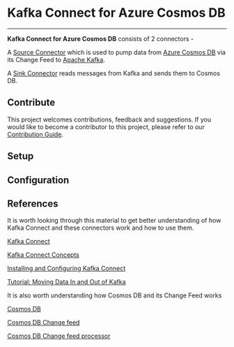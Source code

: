 # Kafka Connect for Azure Cosmos DB
________________________

**Kafka Connect for Azure Cosmos DB** consists of 2 connectors -

A [Source Connector](./doc/README_Source.md) which is used to pump data from [Azure Cosmos DB](https://azure.microsoft.com/services/cosmos-db//) via its Change Feed to [Apache Kafka](https://kafka.apache.org/). 

A [Sink Connector](./doc/README_Sink.md) reads messages from Kafka and sends them to Cosmos DB. 

## Contribute
This project welcomes contributions, feedback and suggestions. 
If you would like to become a contributor to this project, please refer to our [Contribution Guide](CONTRIBUTING.MD).

## Setup

## Configuration

## References
It is worth looking through this material to get better understanding of how Kafka Connect and these connectors work and how to use them. 

[Kafka Connect](https://docs.confluent.io/current/connect/index.html)

[Kafka Connect Concepts](https://docs.confluent.io/current/connect/concepts.html)

[Installing and Configuring Kafka Connect](https://docs.confluent.io/current/connect/userguide.html)

[Tutorial: Moving Data In and Out of Kafka](https://docs.confluent.io/current/connect/quickstart.html)

It is also worth understanding how Cosmos DB and its Change Feed works

[Cosmos DB](https://docs.microsoft.com/en-us/azure/cosmos-db/introduction)

[Cosmos DB Change feed](https://docs.microsoft.com/azure/cosmos-db/change-feed)

[Cosmos DB Change feed processor](https://docs.microsoft.com/en-us/azure/cosmos-db/change-feed-processor)